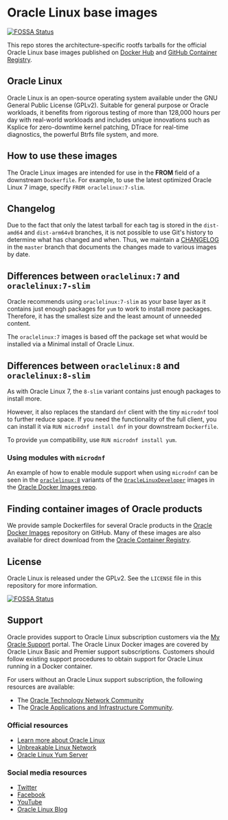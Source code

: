 # Oracle Linux base images
[![FOSSA Status](https://app.fossa.com/api/projects/git%2Bgithub.com%2Fgp-fossa%2Fcontainer-images.svg?type=shield)](https://app.fossa.com/projects/git%2Bgithub.com%2Fgp-fossa%2Fcontainer-images?ref=badge_shield)


This repo stores the architecture-specific rootfs tarballs for the official
Oracle Linux base images published on [Docker Hub](https://hub.docker.com/_/oraclelinux)
and [GitHub Container Registry](https://github.com/orgs/oracle/packages/container/package/oraclelinux).

## Oracle Linux

Oracle Linux is an open-source operating system available under the GNU General
Public License (GPLv2). Suitable for general purpose or Oracle workloads,
it benefits from rigorous testing of more than 128,000 hours per day with
real-world workloads and includes unique innovations such as Ksplice for
zero-downtime kernel patching, DTrace for real-time diagnostics, the powerful
Btrfs file system, and more.

## How to use these images

The Oracle Linux images are intended for use in the **FROM** field of a
downstream `Dockerfile`. For example, to use the latest optimized Oracle Linux
7 image, specify `FROM oraclelinux:7-slim`.

## Changelog

Due to the fact that only the latest tarball for each tag is stored in the
`dist-amd64` and `dist-arm64v8` branches, it is not possible to use Git's
history to determine what has changed and when. Thus, we maintain a
[CHANGELOG](https://github.com/oracle/container-images/blob/master/CHANGELOG.md)
in the `master` branch that documents the changes made to various images by date.

## Differences between `oraclelinux:7` and `oraclelinux:7-slim`

Oracle recommends using `oraclelinux:7-slim` as your base layer as it contains
just enough packages for `yum` to work to install more packages. Therefore, it
has the smallest size and the least amount of unneeded content.

The `oraclelinux:7` images is based off the package set what would be installed
via a Minimal install of Oracle Linux.

## Differences between `oraclelinux:8` and `oraclelinux:8-slim`

As with Oracle Linux 7, the `8-slim` variant contains just enough packages to
install more.

However, it also replaces the standard `dnf` client with the tiny
`microdnf` tool to further reduce space. If you need the functionality of the
full client, you can install it via `RUN microdnf install dnf` in your
downstream `Dockerfile`.

To provide `yum` compatibility, use `RUN microdnf install yum`.

### Using modules with `microdnf`

An example of how to enable module support when using `microdnf` can be seen
in the [`oraclelinux:8`](https://github.com/oracle/docker-images/tree/master/OracleLinuxDevelopers/oraclelinux8)
variants of the [`OracleLinuxDeveloper`](https://github.com/oracle/docker-images/tree/master/OracleLinuxDevelopers)
images in the [Oracle Docker Images repo](https://github.com/oracle/docker-images).

## Finding container images of Oracle products

We provide sample Dockerfiles for several Oracle products in the
[Oracle Docker Images](https://github.com/oracle/docker-images) repository on
GitHub. Many of these images are also available for direct download from
the [Oracle Container Registry](https://container-registry.oracle.com).

## License

Oracle Linux is released under the GPLv2. See the ```LICENSE``` file in this
repository for more information.


[![FOSSA Status](https://app.fossa.com/api/projects/git%2Bgithub.com%2Fgp-fossa%2Fcontainer-images.svg?type=large)](https://app.fossa.com/projects/git%2Bgithub.com%2Fgp-fossa%2Fcontainer-images?ref=badge_large)

## Support

Oracle provides support to Oracle Linux subscription customers via the
[My Oracle Support](https://support.oracle.com) portal. The Oracle Linux Docker
images are covered by Oracle Linux Basic and Premier support subscriptions.
Customers should follow existing support procedures to obtain support for Oracle
Linux running in a Docker container.

For users without an Oracle Linux support subscription, the following resources
are available:

* The [Oracle Technology Network Community](https://community.oracle.com/welcome)
* The [Oracle Applications and Infrastructure Community](https://community.oracle.com/tech/apps-infra/categories/oracle_linux).

### Official resources

* [Learn more about Oracle Linux](https://oracle.com/linux)
* [Unbreakable Linux Network](https://linux.oracle.com)
* [Oracle Linux Yum Server](https://yum.oracle.com)

### Social media resources

* [Twitter](https://twitter.com/OracleLinux)
* [Facebook](https://www.facebook.com/OracleLinux)
* [YouTube](https://www.youtube.com/user/OracleLinuxChannel)
* [Oracle Linux Blog](https://blogs.oracle.com/linux)